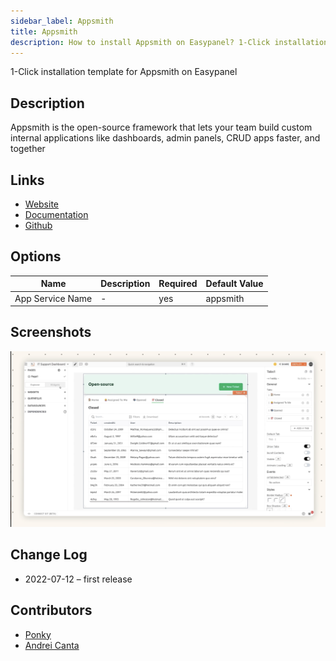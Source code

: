 ```yaml
---
sidebar_label: Appsmith
title: Appsmith
description: How to install Appsmith on Easypanel? 1-Click installation template for Appsmith on Easypanel
---
```


<!-- generated -->

1-Click installation template for Appsmith on Easypanel

## Description

Appsmith is the open-source framework that lets your team build custom internal applications like dashboards, admin panels, CRUD apps faster, and together

## Links

- [Website](https://www.appsmith.com/)
- [Documentation](https://docs.appsmith.com/)
- [Github](https://github.com/appsmithorg/appsmith)

## Options

Name | Description | Required | Default Value
-|-|-|-
App Service Name | - | yes | appsmith

## Screenshots

![Appsmith Screenshot](./assets/screenshot.png)

## Change Log

- 2022-07-12 – first release

## Contributors

- [Ponky](https://github.com/Ponkhy)
- [Andrei Canta](https://github.com/deiucanta)
